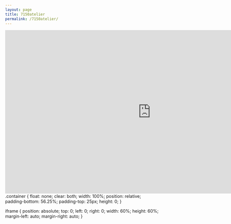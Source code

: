 ```yaml
---
layout: page
title: 7150atelier
permalink: /7150atelier/
---
```


<iframe width="942" height="530" src="https://www.youtube.com/embed/0WuZNS99jEU" title="YouTube video player" frameborder="0" allow="accelerometer; autoplay; clipboard-write; encrypted-media; gyroscope; picture-in-picture" allowfullscreen></iframe>
</div>
.container {
float: none;
    clear: both;
    width: 100%;
    position: relative;
    padding-bottom: 56.25%;
    padding-top: 25px;
    height: 0;
}
 
iframe {
    position: absolute;
    top: 0;
    left: 0;
    right: 0;
    width: 60%;
    height: 60%;
    margin-left: auto;
    margin-right: auto;
}
